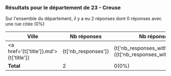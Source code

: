 ### Résultats pour le département de 23 - Creuse

Sur l'ensemble du département, il y a eu 2 réponses dont 0 réponses avec une rue citée (0%)

| Ville | Nb réponses | Nb réponses avec rue | Nb points noirs |
|-------------|-------------|----------------------|-----------------|
|<a href='{t['title']}.md'>{t['title']}</a>|{t['nb_responses']}|{t['nb_responses_with_street']}({t['nb_responses_with_street_percent']}%)|{percent_bar}&nbsp;{t['nb_points_noirs']}|
| **Total** |2|0(0%)|0|
